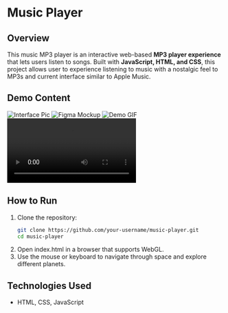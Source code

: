 # Music Player

## Overview  
This music MP3 player is an interactive web-based **MP3 player experience** that lets users listen to songs. Built with **JavaScript, HTML, and CSS**, this project allows user to experience listening to music with a nostalgic feel to MP3s and current interface similar to Apple Music.  

## Demo Content
![Interface Pic](https://github.com/haileyrthomas01/pythonportfolio/edit/main/web-projects/music-player/music-player.png)
![Figma Mockup](https://github.com/haileyrthomas01/python-and-web-project-portfolio/edit/main/web-projects/music-player/figma-mockup.png)
![Demo GIF](https://github.com/haileyrthomas01/python-and-web-project-portfolio/edit/main/web-projects/music-player/music-player-gif.gif)
![Demo Video](https://github.com/haileyrthomas01/python-and-web-project-portfolio/edit/main/web-projects/music-player/music-player-demo.mp4)

## How to Run  
1. Clone the repository:  
   ```sh
   git clone https://github.com/your-username/music-player.git
   cd music-player
2. Open index.html in a browser that supports WebGL.
3. Use the mouse or keyboard to navigate through space and explore different planets.

## Technologies Used
- HTML, CSS, JavaScript

